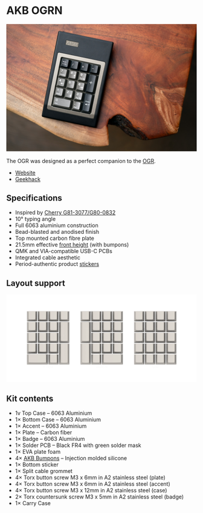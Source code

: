 # AKB OGRN

[![AKB OGRN](./images/ogrn.jpg)](./images/ogrn.jpg)

The OGR was designed as a perfect companion to the [OGR](../ogr). 

* [Website](https://alchemistkeyboards.com/projects/keyboards/ogr/)
* [Geekhack](https://geekhack.org/index.php?topic=117142.0)

## Specifications

* Inspired by [Cherry G81-3077/G80-0832](https://deskthority.net/wiki/Cherry_G81-3077)
* 10° typing angle
* Full 6063 aluminium construction
* Bead-blasted and anodised finish
* Top mounted carbon fibre plate
* 21.5mm effective [front height](./images/dimensions.png) (with bumpons)
* QMK and VIA-compatible USB-C PCBs
* Integrated cable aesthetic
* Period-authentic product [stickers](./images/stickers.jpg)

## Layout support
[![PCB layout support](./images/PCB-compat.png)](./images/PCB-compat.png)

## Kit contents

* 1v Top Case – 6063 Aluminium
* 1× Bottom Case – 6063 Aluminium
* 1× Accent – 6063 Aluminium
* 1× Plate – Carbon fiber
* 1× Badge – 6063 Aluminium
* 1× Solder PCB – Black FR4 with green solder mask
* 1× EVA plate foam
* 4× [AKB Bumpons](https://github.com/akb-repos/feet) – Injection molded silicone
* 1× Bottom sticker
* 1× Split cable grommet
* 4× Torx button screw M3 x 6mm in A2 stainless steel (plate)
* 4× Torx button screw M3 x 6mm in A2 stainless steel (accent)
* 4× Torx button screw M3 x 12mm in A2 stainless steel (case)
* 2× Torx countersunk screw M3 x 5mm in A2 stainless steel (badge)
* 1× Carry Case
